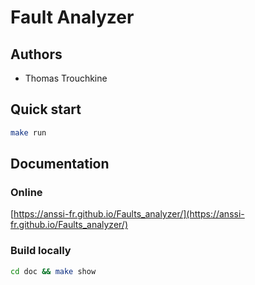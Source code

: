 # Fault Analyzer

## Authors
- Thomas Trouchkine

## Quick start
```sh
make run
```

## Documentation

### Online
[https://anssi-fr.github.io/Faults_analyzer/](https://anssi-fr.github.io/Faults_analyzer/)

### Build locally
```sh
cd doc && make show
```